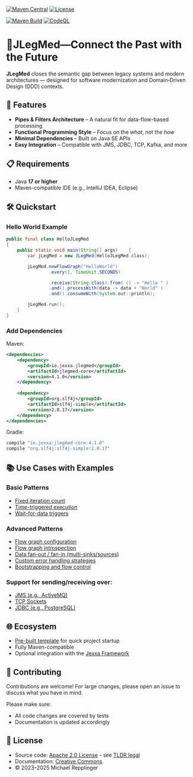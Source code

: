 [![Maven Central](https://img.shields.io/maven-central/v/io.jexxa.jlegmed/jlegmed-core)](https://maven-badges.herokuapp.com/maven-central/io.jexxa.jlegmed/jlegmed-core/) [![License](https://img.shields.io/badge/License-Apache%202.0-blue.svg)](https://opensource.org/licenses/Apache-2.0)

[![Maven Build](https://github.com/jexxa-projects/JLegMed/actions/workflows/mavenBuild.yml/badge.svg)](https://github.com/jexxa-projects/JLegMed/actions/workflows/mavenBuild.yml)
[![CodeQL](https://github.com/jexxa-projects/JLegMed/actions/workflows/codeql-analysis.yml/badge.svg)](https://github.com/jexxa-projects/JLegMed/actions/workflows/codeql-analysis.yml)
# 🧩JLegMed—Connect the Past with the Future

**JLegMed** closes the semantic gap between legacy systems and modern architectures — designed for software modernization and Domain‑Driven Design (DDD) contexts.


## 🚀 Features

- **Pipes & Filters Architecture** – A natural fit for data-flow-based processing
- **Functional Programming Style** – Focus on the *what*, not the *how*
- **Minimal Dependencies** – Built on Java SE APIs
- **Easy Integration** – Compatible with JMS, JDBC, TCP, Kafka, and more

## 📋 Requirements

- Java **17 or higher**
- Maven-compatible IDE (e.g., IntelliJ IDEA, Eclipse)

## 🛠️ Quickstart
### Hello World Example
```java     
public final class HelloJLegMed
{
    public static void main(String[] args)    {
        var jLegMed = new JLegMed(HelloJLegMed.class);

        jLegMed.newFlowGraph("HelloWorld")
                .every(1, TimeUnit.SECONDS)

                .receive(String.class).from( () -> "Hello " )
                .and().processWith(data -> data + "World" )
                .and().consumeWith(System.out::println);

        jLegMed.run();
    }
}
```    

### Add Dependencies

Maven:
```xml
<dependencies>
    <dependency>
        <groupId>io.jexxa.jlegmed</groupId>
        <artifactId>jlegmed-core</artifactId>
        <version>4.1.0</version>
    </dependency>
    
    <dependency>
        <groupId>org.slf4j</groupId>
        <artifactId>slf4j-simple</artifactId>
        <version>2.0.17</version>
    </dependency>
</dependencies>
```

Gradle:

```groovy
compile "io.jexxa:jlegmed-core:4.1.0"
compile "org.slf4j:slf4j-simple:2.0.17"
``` 
## 📚 Use Cases with Examples

### Basic Patterns
* [Fixed iteration count](jlegmed-core/src/test/java/io/jexxa/jlegmed/examples/RepeatFlowGraphTest.java)
* [Time-triggered execution](jlegmed-core/src/test/java/io/jexxa/jlegmed/examples/ReceiveFlowGraphTest.java)
* [Wait-for-data triggers](jlegmed-core/src/test/java/io/jexxa/jlegmed/examples/AwaitFlowGraphTest.java)

### Advanced Patterns
* [Flow graph configuration](jlegmed-core/src/test/java/io/jexxa/jlegmed/examples/FlowGraphConfigurationTest.java)
* [Flow graph introspection](jlegmed-core/src/test/java/io/jexxa/jlegmed/plugins/monitor/FlowGraphMonitorTest.java)
* [Data fan-out / fan-in (multi-sinks/sources)](jlegmed-core/src/test/java/io/jexxa/jlegmed/plugins/generic/muxer/ThreadedMultiplexerTest.java)
* [Custom error handling strategies](jlegmed-core/src/test/java/io/jexxa/jlegmed/examples/ErrorHandlingTest.java)
* [Bootstrapping and flow control](jlegmed-core/src/test/java/io/jexxa/jlegmed/examples/BootstrappingFlowGraphTest.java)

### Support for sending/receiving over:
* [JMS (e.g., ActiveMQ)](jlegmed-core/src/test/java/io/jexxa/jlegmed/plugins/messaging/jms/MessagingTestIT.java)
* [TCP Sockets](jlegmed-core/src/test/java/io/jexxa/jlegmed/plugins/messaging/tcp/TCPMessagingIT.java)
* [JDBC (e.g., PostgreSQL)](jlegmed-core/src/test/java/io/jexxa/jlegmed/plugins/persistence/jdbc/JDBCFlowGraphsIT.java)

## 🌐 Ecosystem
* [Pre-built template](https://github.com/jexxa-projects/JexxaArchetypes) for quick project startup
* Fully Maven-compatible
* Optional integration with the [Jexxa Framework](https://www.jexxa.io)


## 🤝 Contributing

Contributions are welcome!
For large changes, please open an issue to discuss what you have in mind.

Please make sure:
* All code changes are covered by tests
* Documentation is updated accordingly

## 📜 License
* Source code: [Apache 2.0 License](LICENSE) - see [TLDR legal](https://tldrlegal.com/license/apache-license-2.0-(apache-2.0))
* Documentation: [Creative Commons](https://creativecommons.org/licenses/by/4.0/)
* ©️ 2023–2025 Michael Repplinger

